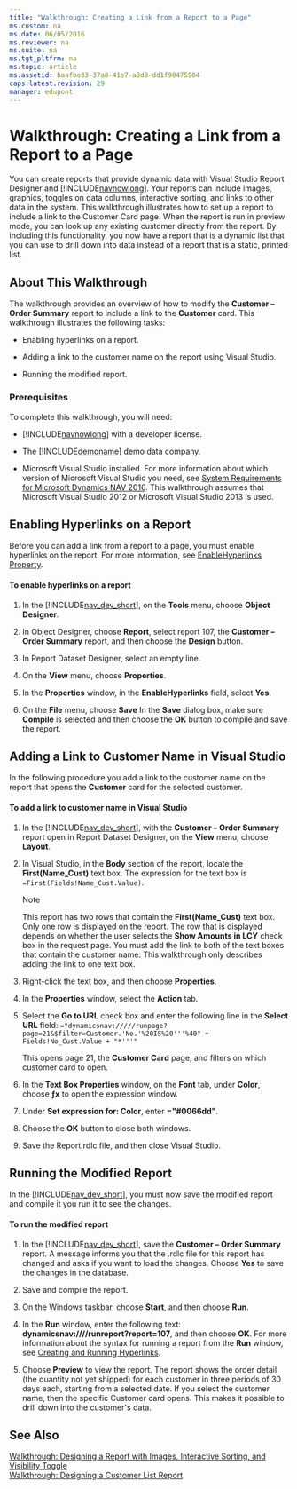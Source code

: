 ```yaml
---
title: "Walkthrough: Creating a Link from a Report to a Page"
ms.custom: na
ms.date: 06/05/2016
ms.reviewer: na
ms.suite: na
ms.tgt_pltfrm: na
ms.topic: article
ms.assetid: baafbe33-37a8-41e7-a8d8-dd1f90475984
caps.latest.revision: 29
manager: edupont
---
```

# Walkthrough: Creating a Link from a Report to a Page
You can create reports that provide dynamic data with Visual Studio Report Designer and [!INCLUDE[navnowlong](../dynamics-nav/includes/navnowlong_md.md)]. Your reports can include images, graphics, toggles on data columns, interactive sorting, and links to other data in the system. This walkthrough illustrates how to set up a report to include a link to the Customer Card page. When the report is run in preview mode, you can look up any existing customer directly from the report. By including this functionality, you now have a report that is a dynamic list that you can use to drill down into data instead of a report that is a static, printed list.  
  
## About This Walkthrough  
 The walkthrough provides an overview of how to modify the **Customer – Order Summary** report to include a link to the **Customer** card. This walkthrough illustrates the following tasks:  
  
-   Enabling hyperlinks on a report.  
  
-   Adding a link to the customer name on the report using Visual Studio.  
  
-   Running the modified report.  
  
### Prerequisites  
 To complete this walkthrough, you will need:  
  
-   [!INCLUDE[navnowlong](../dynamics-nav/includes/navnowlong_md.md)] with a developer license.  
  
-   The [!INCLUDE[demoname](../dynamics-nav/includes/demoname_md.md)] demo data company.  
  
-   Microsoft Visual Studio installed. For more information about which version of Microsoft Visual Studio you need, see [System Requirements for Microsoft Dynamics NAV 2016](../dynamics-nav/System-Requirements-for-Microsoft-Dynamics-NAV-2016.md). This walkthrough assumes that Microsoft Visual Studio 2012 or Microsoft Visual Studio 2013 is used.  
  
## Enabling Hyperlinks on a Report  
 Before you can add a link from a report to a page, you must enable hyperlinks on the report. For more information, see [EnableHyperlinks Property](../dynamics-nav/EnableHyperlinks-Property.md).  
  
#### To enable hyperlinks on a report  
  
1.  In the [!INCLUDE[nav_dev_short](../dynamics-nav/includes/nav_dev_short_md.md)], on the **Tools** menu, choose **Object Designer**.  
  
2.  In Object Designer, choose **Report**, select report 107, the **Customer – Order Summary** report, and then choose the **Design** button.  
  
3.  In Report Dataset Designer, select an empty line.  
  
4.  On the **View** menu, choose **Properties**.  
  
5.  In the **Properties** window, in the **EnableHyperlinks** field, select **Yes**.  
  
6.  On the **File** menu, choose **Save** In the **Save** dialog box, make sure **Compile** is selected and then choose the **OK** button to compile and save the report.  
  
## Adding a Link to Customer Name in Visual Studio  
 In the following procedure you add a link to the customer name on the report that opens the **Customer** card for the selected customer.  
  
#### To add a link to customer name in Visual Studio  
  
1.  In the [!INCLUDE[nav_dev_short](../dynamics-nav/includes/nav_dev_short_md.md)], with the **Customer – Order Summary** report open in Report Dataset Designer, on the **View** menu, choose **Layout**.  
  
2.  In Visual Studio, in the **Body** section of the report, locate the **First\(Name\_Cust\)** text box. The expression for the text box is `=First(Fields!Name_Cust.Value)`.  
  
    > [!NOTE]  
    >  This report has two rows that contain the **First\(Name\_Cust\)** text box. Only one row is displayed on the report. The row that is displayed depends on whether the user selects the **Show Amounts in LCY** check box in the request page. You must add the link to both of the text boxes that contain the customer name. This walkthrough only describes adding the link to one text box.  
  
3.  Right\-click the text box, and then choose **Properties**.  
  
4.  In the **Properties** window, select the **Action** tab.  
  
5.  Select the **Go to URL** check box and enter the following line in the **Select URL** field: `="dynamicsnav://///runpage?page=21&$filter=Customer.'No.'%20IS%20'''%40" + Fields!No_Cust.Value + "*'''"`  
  
     This opens page 21, the **Customer Card** page, and filters on which customer card to open.  
  
6.  In the **Text Box Properties** window, on the **Font** tab, under **Color**, choose **ƒx** to open the expression window.  
  
7.  Under **Set expression for: Color**, enter **\="\#0066dd"**.  
  
8.  Choose the **OK** button to close both windows.  
  
9. Save the Report.rdlc file, and then close Visual Studio.  
  
## Running the Modified Report  
 In the [!INCLUDE[nav_dev_short](../dynamics-nav/includes/nav_dev_short_md.md)], you must now save the modified report and compile it you run it to see the changes.  
  
#### To run the modified report  
  
1.  In the [!INCLUDE[nav_dev_short](../dynamics-nav/includes/nav_dev_short_md.md)], save the **Customer – Order Summary** report. A message informs you that the .rdlc file for this report has changed and asks if you want to load the changes. Choose **Yes** to save the changes in the database.  
  
2.  Save and compile the report.  
  
3.  On the Windows taskbar, choose **Start**, and then choose **Run**.  
  
4.  In the **Run** window, enter the following text: **dynamicsnav:\/\/\/\/runreport?report\=107**, and then choose **OK**. For more information about the syntax for running a report from the **Run** window, see [Creating and Running Hyperlinks](../dynamics-nav/Creating-and-Running-Hyperlinks.md).  
  
5.  Choose **Preview** to view the report. The report shows the order detail \(the quantity not yet shipped\) for each customer in three periods of 30 days each, starting from a selected date. If you select the customer name, then the specific Customer card opens. This makes it possible to drill down into the customer's data.  
  
## See Also  
 [Walkthrough: Designing a Report with Images, Interactive Sorting, and Visibility Toggle](../Topic/Walkthrough:%20Designing%20a%20Report%20with%20Images,%20Interactive%20Sorting,%20and%20Visibility%20Toggle.md)   
 [Walkthrough: Designing a Customer List Report](../Topic/Walkthrough:%20Designing%20a%20Customer%20List%20Report.md)